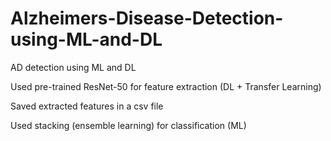 # Alzheimers-Disease-Detection-using-ML-and-DL
AD detection using ML and DL

Used pre-trained ResNet-50 for feature extraction (DL + Transfer Learning)

Saved extracted features in a csv file

Used stacking (ensemble learning) for classification (ML)
